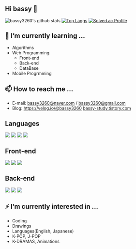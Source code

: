 ## Hi bassy 👋
![bassy3260's github stats](https://github-readme-stats.vercel.app/api?username=bassy3260&show_icons=true)
[![Top Langs](https://github-readme-stats.vercel.app/api/top-langs/?username=bassy3260&langs_count=8)](https://github.com/bassy3260/github-readme-stats)
[![Solved.ac Profile](http://mazassumnida.wtf/api/generate_badge?boj=bassy3260)](https://solved.ac/bassy3260)
## 🌱 I’m currently learning ...
+ Algorithms
+ Web Programming
  + Front-end
  + Back-end
  + DataBase
+ Mobile Progrmming
## 📫 How to reach me ...
- E-mail: bassy3260@naver.com / bassy3260@gmail.com
- Blog: https://velog.io/@bassy3260 [bassy-study.tistory.com](https://bassy-study.tistory.com/)
## Languages
<img src="https://img.shields.io/badge/C-A8B9CC?style=flat-square&logo=C&logoColor=white"/> <img src="https://img.shields.io/badge/JAVA-007396?style=flat-square&logo=jAVA&logoColor=white"/> <img src="https://img.shields.io/badge/Python-3776AB?style=flat-square&logo=Python&logoColor=white"/> <img src="https://img.shields.io/badge/JavaScript-F7DF1E?style=flat-square&logo=JavaScript&logoColor=white"/>
## Front-end
<img src="https://img.shields.io/badge/HTML-E34F26?style=flat-square&logo=HTML5&logoColor=white"/> <img src="https://img.shields.io/badge/CSS-1572B6?style=flat-square&logo=CSS&logoColor=white"/> <img src="https://img.shields.io/badge/Android Studio-3DDC84?style=flat-square&logo=Android Studio&logoColor=white"/>
## Back-end
<img src="https://img.shields.io/badge/Firebase-FFCA28?style=flat-square&logo=Firebase&logoColor=white"/> <img src="https://img.shields.io/badge/Spring-6DB33F?style=flat-square&logo=Spring&logoColor=white"/> <img src="https://img.shields.io/badge/SpringBoot-6DB33F?style=flat-square&logo=SpringBoot&logoColor=white"/>
## ⚡ I’m currently interested in ...
+ Coding
+ Drawings
+ Languages(English, Japanese)
+ K-POP, J-POP
+ K-DRAMAS, Animations 

<!--
**bassy3260/bassy3260** is a ✨ _special_ ✨ repository because its `README.md` (this file) appears on your GitHub profile.

Here are some ideas to get you started:

- 🔭 I’m currently working on ...
- 🌱 I’m currently learning ...
- 👯 I’m looking to collaborate on ...
- 🤔 I’m looking for help with ...
- 💬 Ask me about ...
- 📫 How to reach me: ...
- 😄 Pronouns: ...
- ⚡ Fun fact: ...
-->
